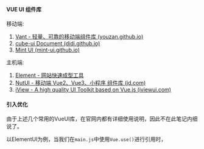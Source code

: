 #### VUE UI 组件库
移动端:
1. [Vant - 轻量、可靠的移动端组件库 (youzan.github.io)](https://youzan.github.io/vant/#/zh-CN/)
2. [cube-ui Document (didi.github.io)](https://didi.github.io/cube-ui/#/zh-CN)
3. [Mint UI (mint-ui.github.io)](https://mint-ui.github.io/#!/zh-cn)

主机端:
1. [Element - 网站快速成型工具](https://element.eleme.io/#/zh-CN)
2. [NutUI - 移动端 Vue2、Vue3、小程序 组件库 (jd.com)](https://nutui.jd.com/#/)
3. [iView - A high quality UI Toolkit based on Vue.js (iviewui.com)](https://www.iviewui.com/)

#### 引入优化
由于上述几个常用的VueUI库，在官网内都有详细使用说明，因此不在此笔记内细说了。

以ElementUI为例，当我们在`main.js`中使用`Vue.use()`进行引用时，